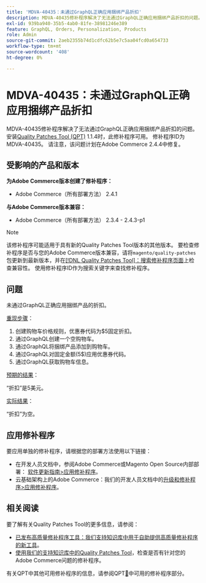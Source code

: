 ```yaml
---
title: 'MDVA-40435：未通过GraphQL正确应用捆绑产品折扣'
description: MDVA-40435修补程序解决了无法通过GraphQL正确应用捆绑产品折扣的问题。 安装[Quality Patches Tool (QPT)](/help/announcements/adobe-commerce-announcements/magento-quality-patches-released-new-tool-to-self-serve-quality-patches.md) 1.1.4后，即可使用此修补程序。 修补程序ID为MDVA-40435。 请注意，该问题计划在Adobe Commerce 2.4.4中修复。
exl-id: 939ba940-35b5-4ab0-81fe-38981246e389
feature: GraphQL, Orders, Personalization, Products
role: Admin
source-git-commit: 2aeb2355b74d1cdfc62b5e7c5aa04fcd0a654733
workflow-type: tm+mt
source-wordcount: '408'
ht-degree: 0%

---
```


# MDVA-40435：未通过GraphQL正确应用捆绑产品折扣

MDVA-40435修补程序解决了无法通过GraphQL正确应用捆绑产品折扣的问题。 安装[Quality Patches Tool (QPT)](/help/announcements/adobe-commerce-announcements/magento-quality-patches-released-new-tool-to-self-serve-quality-patches.md) 1.1.4时，此修补程序可用。 修补程序ID为MDVA-40435。 请注意，该问题计划在Adobe Commerce 2.4.4中修复。

## 受影响的产品和版本

**为Adobe Commerce版本创建了修补程序：**

* Adobe Commerce（所有部署方法） 2.4.1

**与Adobe Commerce版本兼容：**

* Adobe Commerce（所有部署方法） 2.3.4 - 2.4.3-p1

>[!NOTE]
>
>该修补程序可能适用于具有新的Quality Patches Tool版本的其他版本。 要检查修补程序是否与您的Adobe Commerce版本兼容，请将`magento/quality-patches`包更新到最新版本，并在[[!DNL Quality Patches Tool]：搜索修补程序页面](https://experienceleague.adobe.com/tools/commerce-quality-patches/index.html)上检查兼容性。 使用修补程序ID作为搜索关键字来查找修补程序。

## 问题

未通过GraphQL正确应用捆绑产品的折扣。

<u>重现步骤</u>：

1. 创建购物车价格规则，优惠券代码为$5固定折扣。
1. 通过GraphQL创建一个空购物车。
1. 通过GraphQL将捆绑产品添加到购物车。
1. 通过GraphQL对固定金额(5$)应用优惠券代码。
1. 通过GraphQL获取购物车信息。

<u>预期的结果</u>：

“折扣”是5美元。

<u>实际结果</u>：

“折扣”为空。

## 应用修补程序

要应用单独的修补程序，请根据您的部署方法使用以下链接：

* 在开发人员文档中，参阅Adobe Commerce或Magento Open Source内部部署： [软件更新指南>应用修补程序](https://experienceleague.adobe.com/en/docs/commerce-operations/tools/quality-patches-tool/usage)。
* 云基础架构上的Adobe Commerce：我们的开发人员文档中的[升级和修补程序>应用修补程序](https://experienceleague.adobe.com/en/docs/commerce-cloud-service/user-guide/develop/upgrade/apply-patches)。

## 相关阅读

要了解有关Quality Patches Tool的更多信息，请参阅：

* [已发布高质量修补程序工具：我们支持知识库中用于自助提供高质量修补程序的新工具](/help/announcements/adobe-commerce-announcements/magento-quality-patches-released-new-tool-to-self-serve-quality-patches.md)。
* [使用我们的支持知识库中的Quality Patches Tool](/help/support-tools/patches-available-in-qpt-tool/check-patch-for-magento-issue-with-magento-quality-patches.md)，检查是否有针对您的Adobe Commerce问题的修补程序。

有关QPT中其他可用修补程序的信息，请参阅QPT[&#128279;](https://support.magento.com/hc/en-us/sections/360010506631-Patches-available-in-MQP-tool-)中可用的修补程序部分。
